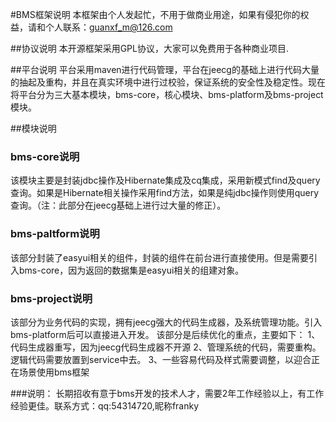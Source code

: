 #BMS框架说明
  本框架由个人发起忙，不用于做商业用途，如果有侵犯你的权益，请和个人联系：guanxf_m@126.com
  
##协议说明
本开源框架采用GPL协议，大家可以免费用于各种商业项目.

##平台说明
平台采用maven进行代码管理，平台在jeecg的基础上进行代码大量的抽起及重构，并且在真实环境中进行过校验，保证系统的安全性及稳定性。现在将平台分为三大基本模块，bms-core，核心模块、bms-platform及bms-project模块。

##模块说明

### bms-core说明

 该模块主要是封装jdbc操作及Hibernate集成及cq集成，采用新模式find及query查询。如果是Hibernate相关操作采用find方法，如果是纯jdbc操作则使用query查询。（注：此部分在jeecg基础上进行过大量的修正）。
 
### bms-paltform说明

该部分封装了easyui相关的组件，封装的组件在前台进行直接使用。但是需要引入bms-core，因为返回的数据集是easyui相关的组建对象。

### bms-project说明
该部分为业务代码的实现，拥有jeecg强大的代码生成器，及系统管理功能。引入bms-platform后可以直接进入开发。
该部分是后续优化的重点，主要如下：
1、代码生成器重写，因为jeecg代码生成器不开源
2、管理系统的代码，需要重构。逻辑代码需要放置到service中去。
3、一些容易代码及样式需要调整，以迎合正在场景使用bms框架

###说明：
长期招收有意于bms开发的技术人才，需要2年工作经验以上，有工作经验更佳。联系方式：qq:54314720,昵称franky

